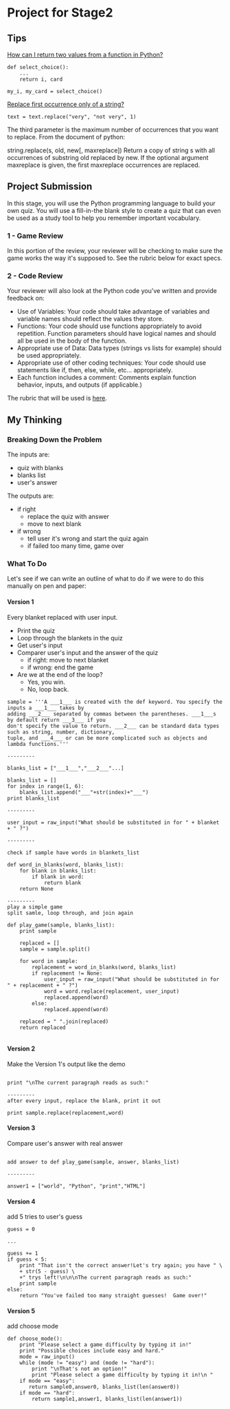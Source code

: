 # Project for Stage2
## Tips
[How can I return two values from a function in Python?](http://stackoverflow.com/questions/9752958/how-can-i-return-two-values-from-a-function-in-python)
```
def select_choice():
    ...
    return i, card

my_i, my_card = select_choice()
```

[Replace first occurrence only of a string?](http://stackoverflow.com/questions/6005891/replace-first-occurrence-only-of-a-string)
```
text = text.replace("very", "not very", 1)
```

The third parameter is the maximum number of occurrences that you want to replace. From the document of python:

string.replace(s, old, new[, maxreplace]) Return a copy of string s with all occurrences of substring old replaced by new. If the optional argument maxreplace is given, the first maxreplace occurrences are replaced.

## Project Submission

In this stage, you will use the Python programming language to build your own quiz. You will use a fill-in-the blank style to create a quiz that can even be used as a study tool to help you remember important vocabulary.

### 1 - Game Review
In this portion of the review, your reviewer will be checking to make sure the game works the way it's supposed to. See the rubric below for exact specs.

### 2 - Code Review
Your reviewer will also look at the Python code you've written and provide feedback on:

- Use of Variables: Your code should take advantage of variables and variable names should reflect the values they store.
- Functions: Your code should use functions appropriately to avoid repetition. Function parameters should have logical names and should all be used in the body of the function.
- Appropriate use of Data: Data types (strings vs lists for example) should be used appropriately.
- Appropriate use of other coding techniques: Your code should use statements like if, then, else, while, etc... appropriately.
- Each function includes a comment: Comments explain function behavior, inputs, and outputs (if applicable.)

The rubric that will be used is [here](https://review.udacity.com/?_ga=1.52242285.53639439.1458784522#!/projects/3568138824/rubric).

## My Thinking
### Breaking Down the Problem
The inputs are: 
- quiz with blanks
- blanks list
- user's answer

The outputs are:
- if right
	- replace the quiz with answer
	- move to next blank
- if wrong
	- tell user it's wrong and start the quiz again
	- if failed too many time, game over

### What To Do
Let's see if we can write an outline of what to do if we were to do this manually on pen and paper:  

#### Version 1
Every blanket replaced with user input.

- Print the quiz
- Loop through the blankets in the quiz
- Get user's input
- Comparer user's input and the answer of the quiz
	- if right: move to next blanket
	- if wrong: end the game
- Are we at the end of the loop? 
	- Yes, you win.
	- No, loop back.

```
sample = '''A ___1___ is created with the def keyword. You specify the inputs a ___1___ takes by
adding ___2___ separated by commas between the parentheses. ___1___s by default return ___3___ if you
don't specify the value to return. ___2___ can be standard data types such as string, number, dictionary,
tuple, and ___4___ or can be more complicated such as objects and lambda functions.'''

---------

blanks_list = ["___1___","___2___"...]

blanks_list = []
for index in range(1, 6):
	blanks_list.append("___"+str(index)+"___")
print blanks_list

---------

user_input = raw_input("What should be substituted in for " + blanket + " ?")

---------

check if sample have words in blankets_list

def word_in_blanks(word, blanks_list):
	for blank in blanks_list:
	    if blank in word:
	        return blank
	return None

---------
play a simple game
split samle, loop through, and join again

def play_game(sample, blanks_list): 
    print sample

    replaced = []
    sample = sample.split()

    for word in sample:
        replacement = word_in_blanks(word, blanks_list)
        if replacement != None:
            user_input = raw_input("What should be substituted in for " + replacement + " ?")
            word = word.replace(replacement, user_input)
            replaced.append(word)
        else:
            replaced.append(word)
	
    replaced = " ".join(replaced)
    return replaced
    
```
#### Version 2
Make the Version 1's output like the demo

```

print "\nThe current paragraph reads as such:"

---------
after every input, replace the blank, print it out

print sample.replace(replacement,word)

```

#### Version 3
Compare user's answer with real answer

```

add answer to def play_game(sample, answer, blanks_list)

---------

answer1 = ["world", "Python", "print","HTML"]

```

#### Version 4
add 5 tries to user's guess

```
guess = 0

...

guess += 1
if guess < 5:                       
    print "That isn't the correct answer!Let's try again; you have " \
    + str(5 - guess) \
    +" trys left!\n\n\nThe current paragraph reads as such:"
    print sample
else:
    return "You've failed too many straight guesses!  Game over!"

```

#### Version 5
add choose mode

```
def choose_mode():
    print "Please select a game difficulty by typing it in!"
    print "Possible choices include easy and hard."
    mode = raw_input()
    while (mode != "easy") and (mode != "hard"):
        print "\nThat's not an option!"
        print "Please select a game difficulty by typing it in!\n "
    if mode == "easy":
       return sample0,answer0, blanks_list(len(answer0))
    if mode == "hard":
        return sample1,answer1, blanks_list(len(answer1))
```
